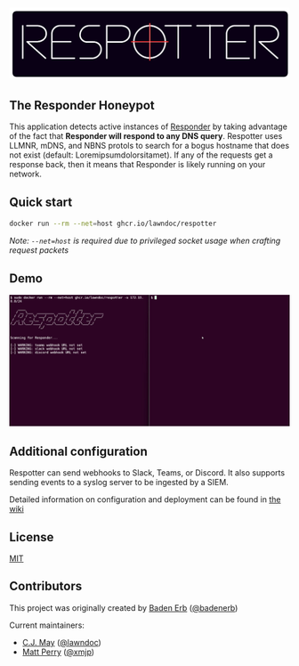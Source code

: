 # ![Respotter](./assets/respotter_logo.png)

## The Responder Honeypot

This application detects active instances of [Responder](https://github.com/lgandx/Responder) by taking advantage of the fact that __Responder will respond to any DNS query__. Respotter uses LLMNR, mDNS, and NBNS protols to search for a bogus hostname that does not exist (default: Loremipsumdolorsitamet). If any of the requests get a response back, then it means that Responder is likely running on your network.

## Quick start

```bash
docker run --rm --net=host ghcr.io/lawndoc/respotter
```

*Note: `--net=host` is required due to privileged socket usage when crafting request packets*

## Demo

![demo gif](./assets/respotter_demo.gif)

## Additional configuration

Respotter can send webhooks to Slack, Teams, or Discord. It also supports sending events to a syslog server to be ingested by a SIEM.

Detailed information on configuration and deployment can be found in [the wiki](https://github.com/lawndoc/Respotter/wiki/Deploying-Respotter)

## License

[MIT](https://choosealicense.com/licenses/mit/)

## Contributors

This project was originally created by [Baden Erb](https://badenerb.com) ([@badenerb](https://github.com/badenerb))

Current maintainers:

* [C.J. May](https://cjmay.info) ([@lawndoc](https://github.com/lawndoc))
* [Matt Perry]() ([@xmjp](https://github.com/xmjp))
